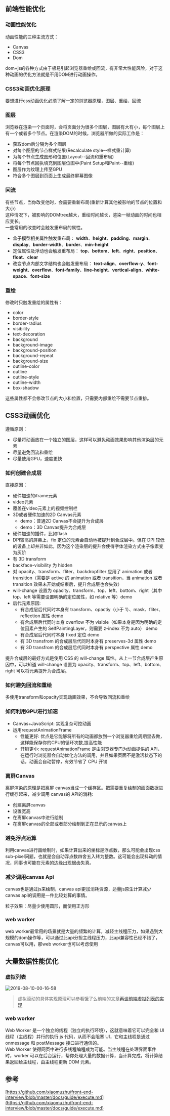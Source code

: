 ## 前端性能优化

### 动画性能优化

动画性能的三种主流方式：
- Canvas
- CSS3
- Dom

dom+js的各种方式由于极易引起浏览器重绘或回流，有非常大性能风险，对于这种动画的优化方法就是不用DOM进行动画操作。

### CSS3动画优化原理

要想进行css动画优化必须了解一定的浏览器原理，图层、重绘、回流

### 图层

浏览器在渲染一个页面时，会将页面分为很多个图层，图层有大有小，每个图层上有一个或者多个节点。在渲染DOM的时候，浏览器所做的实际工作是：

- 获取dom后分隔为多个图层
- 对每个图层的节点样式结果(Recalculate style--样式重计算)
- 为每个节点生成图形和位置(Layout--回流和重布局)
- 将每个节点回执填充到图层位图中(Paint Setup和Paint--重绘)
- 图层作为纹理上传至GPU
- 符合多个图层到页面上生成最终屏幕图像

### 回流

有些节点，当你改变他时，会需要重新布局(重新计算其他被影响的节点的位置和大小)  
这种情况下，被影响的DOMtree越大，重绘时间越长，渲染一帧动画的时间也相应变长。  
一些常用的改变时会触发重布局的属性。

- 盒子模型相关属性触发重布局：
**width**、**height**、**padding**、**margin**、**display**、**border-width**、**border**、**min-height**  
- 定位属性及浮动也会触发重布局：
**top**、**bottom**、**left**、**right**、**position**、**float**、**clear**
- 改变节点内部文字结构也会触发重布局：
**text-align**、**overflow-y**、**font-weight**、**overflow**、**font-family**、**line-height**、**vertical-align**、**white-space**、**font-size**

### 重绘

修改时只触发重绘的属性有：

* color
* border-style
* border-radius
* visibility
* text-decoration
* background
* background-image
* background-position
* background-repeat
* background-size
* outline-color
* outline
* outline-style
* outline-width
* box-shadow

这些属性都不会修改节点的大小和位置，只需要内部重绘不需要节点重排。

## CSS3动画优化

遵循原则：

- 尽量将动画放在一个独立的图层，这样可以避免动画效果影响其他渲染层的元素
- 尽量避免回流和重绘
- 尽量使用GPU，速度更快

### 如何创建合成层

直接原因：  
- 硬件加速的iframe元素
- video元素
- 覆盖在video元素上的视频控制栏
- 3D或者硬件加速的2D Canvas元素
  - demo：普通2D Canvas不会提升为合成层
  - demo：3D Canvas提升为合成层
- 硬件加速的插件，比如flash
- DPI较高的屏幕上，fix 定位的元素会自动地被提升到合成层中。但在 DPI 较低的设备上却并非如此，因为这个渲染层的提升会使得字体渲染方式由子像素变为灰阶
- 有 3D transform
- backface-visibility 为 hidden
- 对 opacity、transform、fliter、backdropfilter 应用了 animation 或者 transition（需要是 active 的 animation 或者 transition，当 animation 或者 transition 效果未开始或结束后，提升合成层也会失效）
- will-change 设置为 opacity、transform、top、left、bottom、right（其中 top、left 等需要设置明确的定位属性，如 relative 等）demo
- 后代元素原因:
  - 有合成层后代同时本身有 transform、opactiy（小于 1）、mask、fliter、reflection 属性 demo
  - 有合成层后代同时本身 overflow 不为 visible（如果本身是因为明确的定位因素产生的 SelfPaintingLayer，则需要 z-index 不为 auto） demo
  - 有合成层后代同时本身 fixed 定位 demo
  - 有 3D transfrom 的合成层后代同时本身有 preserves-3d 属性 demo
  - 有 3D transfrom 的合成层后代同时本身有 perspective 属性 demo

提升合成层的最好方式是使用 CSS 的 will-change 属性。从上一节合成层产生原因中，可以知道 will-change 设置为 opacity、transform、top、left、bottom、right 可以将元素提升为合成层。  

### 如何避免回流和重绘

多使用transform和opacity实现动画效果，不会导致回流和重绘

### 如何利用GPU进行加速

- Canvas+JavaScript: 实现复杂可控动画
- 运用requestAnimationFrame
  - 性能更好: 优点是它能够将所有的动画都放到一个浏览器重绘周期里去做，这样能保存你的CPU的循环次数,提高性能
  - 开销更小: requestAnimationFrame 是由浏览器专门为动画提供的 API，在运行时浏览器会自动优化方法的调用，并且如果页面不是激活状态下的话，动画会自动暂停，有效节省了 CPU 开销

### 离屏Canvas

离屏渲染的原理是把离屏 canvas当成一个缓存区。把需要重复绘制的画面数据进行缓存起来，减少调用 canvas的 API的消耗: 

- 创建离屏canvas
- 设置宽高
- 在离屏canvas中进行绘制
- 在离屏canvas的全部或者部分绘制到正在显示的canvas上

### 避免浮点运算

利用canvas进行画绘制时，如果计算出来的坐标是浮点数，那么可能会出现css sub-pixel问题，也就是会自动浮点数四舍五入转为整数。这可能会出现抖动的情况，同事也可能在元素的边缘出现锯齿失真。

### 减少调用canvas Api

canvas也是通过js来绘制，canvas api更加消耗资源，适量js原生计算减少canvas api的调用是一件比较划算的事情。

粒子效果：尽量少使用圆形，而使用正方形

### web worker

web worker最常用的场景就是大量的频繁的计算，减轻主线程压力，如果遇到大规模的dom操作等，可以通过此api分担主线程压力，此api兼容性已经不错了，canvas可以用，那web worker也可以考虑使用

## 大量数据性能优化

### 虚拟列表

![2019-08-10-00-16-58]( https://xiaomuzhu-image.oss-cn-beijing.aliyuncs.com/17fb2b15b40f4dcde54a42623e2ac67e.png)

> 虚拟滚动的具体实现原理可以参看饿了么前端的文章[再谈前端虚拟列表的实现](https://zhuanlan.zhihu.com/p/34585166)

### web worker

Web Worker 是一个独立的线程（独立的执行环境），这就意味着它可以完全和 UI 线程（主线程）并行的执行 js 代码，从而不会阻塞 UI，它和主线程是通过 onmessage 和 postMessage 接口进行通信的。  
Web Worker 使得网页中进行多线程编程成为可能。当主线程在处理界面事件时，worker 可以在后台运行，帮你处理大量的数据计算，当计算完成，将计算结果返回给主线程，由主线程更新 DOM 元素。

## 参考

[https://github.com/xiaomuzhu/front-end-interview/blob/master/docs/guide/execute.md](https://github.com/xiaomuzhu/front-end-interview/blob/master/docs/guide/execute.md)